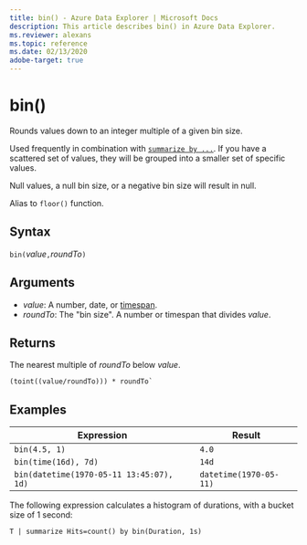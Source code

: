 ```yaml
---
title: bin() - Azure Data Explorer | Microsoft Docs
description: This article describes bin() in Azure Data Explorer.
ms.reviewer: alexans
ms.topic: reference
ms.date: 02/13/2020
adobe-target: true
---
```

# bin()

Rounds values down to an integer multiple of a given bin size. 

Used frequently in combination with [`summarize by ...`](./summarizeoperator.md).
If you have a scattered set of values, they will be grouped into a smaller set of specific values.

Null values, a null bin size, or a negative bin size will result in null. 

Alias to `floor()` function.

## Syntax

`bin(`*value*`,`*roundTo*`)`

## Arguments

* *value*: A number, date, or [timespan](scalar-data-types/timespan.md). 
* *roundTo*: The "bin size". A number or timespan that divides *value*. 

## Returns

The nearest multiple of *roundTo* below *value*.  
 
```kusto
(toint((value/roundTo))) * roundTo`
```

## Examples

Expression | Result
---|---
`bin(4.5, 1)` | `4.0`
`bin(time(16d), 7d)` | `14d`
`bin(datetime(1970-05-11 13:45:07), 1d)`|  `datetime(1970-05-11)`


The following expression calculates a histogram of durations,
with a bucket size of 1 second:

```kusto
T | summarize Hits=count() by bin(Duration, 1s)
```

